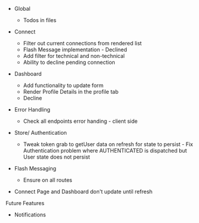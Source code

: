 - Global
  - Todos in files  

- Connect
  - Filter out current connections from rendered list
  - Flash Message implementation - Declined
  - Add filter for technical and non-technical
  - Ability to decline pending connection
    
- Dashboard
  - Add functionality to update form
  - Render Profile Details in the profile tab
  - Decline

- Error Handling
  - Check all endpoints error handing - client side

- Store/ Authentication
  - Tweak token grab to getUser data on refresh for state to persist - Fix Authentication problem where AUTHENTICATED is dispatched but User state does not persist

- Flash Messaging  
  - Ensure on all routes
  
- Connect Page and Dashboard don't update until refresh

Future Features
- Notifications